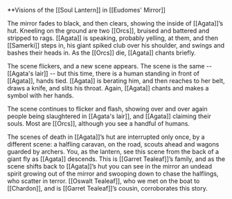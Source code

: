 **Visions of the [[Soul Lantern]] in [[Eudomes' Mirror]]

The mirror fades to black, and then clears, showing the inside of [[Agata]]’s hut. Kneeling on the ground are two [[Orcs]], bruised and battered and stripped to rags. [[Agata]] is speaking, probably yelling, at them, and then [[Samerki]] steps in, his giant spiked club over his shoulder, and swings and bashes their heads in. As the [[Orcs]] die, [[Agata]] chants briefly.

The scene flickers, and a new scene appears. The scene is the same -- [[Agata's lair]] -- but this time, there is a human standing in front of [[Agata]], hands tied. [[Agata]] is berating him, and then reaches to her belt, draws a knife, and slits his throat. Again, [[Agata]] chants and makes a symbol with her hands. 

The scene continues to flicker and flash, showing over and over again people being slaughtered in [[Agata's lair]], and [[Agata]] claiming their souls. Most are [[Orcs]], although you see a handful of humans. 

The scenes of death in [[Agata]]’s hut are interrupted only once, by a different scene: a halfling caravan, on the road, scouts ahead and wagons guarded by archers. You, as the lantern, see this scene from the back of a giant fly as [[Agata]] descends. This is [[Garret Tealeaf]]’s family, and as the scene shifts back to [[Agata]]’s hut you can see in the mirror an undead spirit growing out of the mirror and swooping down to chase the halflings, who scatter in terror. [[Oswalt Tealeaf]], who we met on the boat to [[Chardon]], and is [[Garret Tealeaf]]’s cousin, corroborates this story.